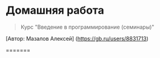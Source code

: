 # Домашняя работа

> Курс "Введение в программирование (семинары)"

[Автор: Мазалов Алексей] (https://gb.ru/users/8831713)

=======
